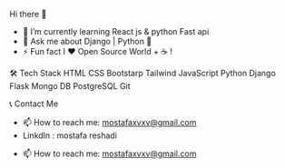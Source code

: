 Hi there 👋


- 🌱 I’m currently learning React js & python Fast api
- 💬  Ask me about Django | Python 🐍
- ⚡  Fun fact I ❤️️ Open Source World + ☕ !

🛠  Tech Stack
HTML  CSS  Bootstarp Tailwind JavaScript  Python  Django  Flask  Mongo DB  PostgreSQL  Git 


📞  Contact Me
- 📫 How to reach me: mostafaxvxv@gmail.com
- LinkdIn : mostafa reshadi


<!-- - 👯 I’m looking to collaborate on ...

- 🔭 I’m currently working on ...
- 🤔 I’m looking for help with ...
- 💬 Ask me about ... -->
- 📫 How to reach me: mostafaxvxv@gmail.com
<!-- - 😄 Pronouns: ...
- ⚡ Fun fact: ... -->

